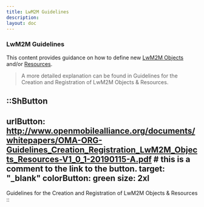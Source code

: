 ```yaml
---
title: LwM2M Guidelines
description:
layout: doc
---
```


### LwM2M Guidelines

This content provides guidance on how to define new [LwM2M Objects](/lwm2m/resources/registry/objects) and/or [Resources](/lwm2m/resources/registry/resources).

>A more detailed explanation can be found in Guidelines for the Creation and Registration of LwM2M Objects & Resources. 

::ShButton
---
urlButton: http://www.openmobilealliance.org/documents/whitepapers/OMA-ORG-Guidelines_Creation_Registration_LwM2M_Objects_Resources-V1_0_1-20190115-A.pdf # this is a comment to the link to the button.
target: "_blank"
colorButton: green
size: 2xl 
---

Guidelines for the Creation and Registration of LwM2M Objects & Resources
::

